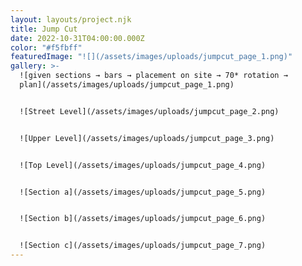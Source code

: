 ```yaml
---
layout: layouts/project.njk
title: Jump Cut
date: 2022-10-31T04:00:00.000Z
color: "#f5fbff"
featuredImage: "![](/assets/images/uploads/jumpcut_page_1.png)"
gallery: >-
  ![given sections → bars → placement on site → 70* rotation →
  plan](/assets/images/uploads/jumpcut_page_1.png)


  ![Street Level](/assets/images/uploads/jumpcut_page_2.png)


  ![Upper Level](/assets/images/uploads/jumpcut_page_3.png)


  ![Top Level](/assets/images/uploads/jumpcut_page_4.png)


  ![Section a](/assets/images/uploads/jumpcut_page_5.png)


  ![Section b](/assets/images/uploads/jumpcut_page_6.png)


  ![Section c](/assets/images/uploads/jumpcut_page_7.png)
---
```

